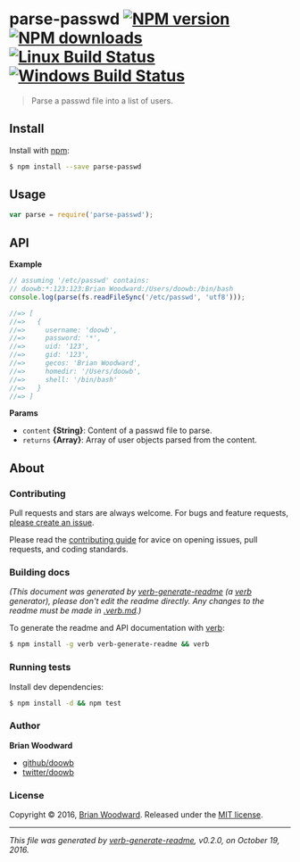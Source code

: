 # parse-passwd [![NPM version](https://img.shields.io/npm/v/parse-passwd.svg?style=flat)](https://www.npmjs.com/package/parse-passwd) [![NPM downloads](https://img.shields.io/npm/dm/parse-passwd.svg?style=flat)](https://npmjs.org/package/parse-passwd) [![Linux Build Status](https://img.shields.io/travis/doowb/parse-passwd.svg?style=flat&label=Travis)](https://travis-ci.org/doowb/parse-passwd) [![Windows Build Status](https://img.shields.io/appveyor/ci/doowb/parse-passwd.svg?style=flat&label=AppVeyor)](https://ci.appveyor.com/project/doowb/parse-passwd)

> Parse a passwd file into a list of users.

## Install

Install with [npm](https://www.npmjs.com/):

```sh
$ npm install --save parse-passwd
```

## Usage

```js
var parse = require('parse-passwd');
```

## API

**Example**

```js
// assuming '/etc/passwd' contains:
// doowb:*:123:123:Brian Woodward:/Users/doowb:/bin/bash
console.log(parse(fs.readFileSync('/etc/passwd', 'utf8')));

//=> [
//=>   {
//=>     username: 'doowb',
//=>     password: '*',
//=>     uid: '123',
//=>     gid: '123',
//=>     gecos: 'Brian Woodward',
//=>     homedir: '/Users/doowb',
//=>     shell: '/bin/bash'
//=>   }
//=> ]
```

**Params**

* `content` **{String}**: Content of a passwd file to parse.
* `returns` **{Array}**: Array of user objects parsed from the content.

## About

### Contributing

Pull requests and stars are always welcome. For bugs and feature requests, [please create an issue](../../issues/new).

Please read the [contributing guide](contributing.md) for avice on opening issues, pull requests, and coding standards.

### Building docs

_(This document was generated by [verb-generate-readme](https://github.com/verbose/verb-generate-readme) (a [verb](https://github.com/verbose/verb) generator), please don't edit the readme directly. Any changes to the readme must be made in [.verb.md](.verb.md).)_

To generate the readme and API documentation with [verb](https://github.com/verbose/verb):

```sh
$ npm install -g verb verb-generate-readme && verb
```

### Running tests

Install dev dependencies:

```sh
$ npm install -d && npm test
```

### Author

**Brian Woodward**

* [github/doowb](https://github.com/doowb)
* [twitter/doowb](http://twitter.com/doowb)

### License

Copyright © 2016, [Brian Woodward](https://github.com/doowb).
Released under the [MIT license](LICENSE).

***

_This file was generated by [verb-generate-readme](https://github.com/verbose/verb-generate-readme), v0.2.0, on October 19, 2016._